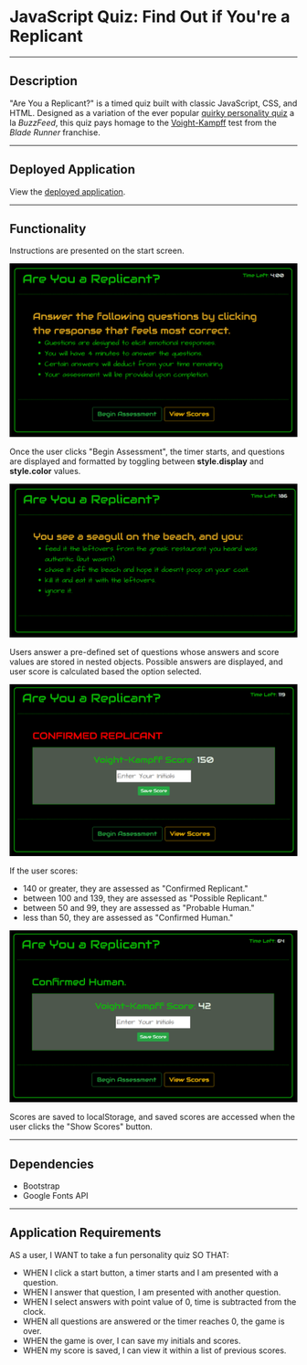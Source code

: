# JavaScript Quiz: Find Out if You're a Replicant
----------------
## Description

"Are You a Replicant?" is a timed quiz built with classic JavaScript, CSS, and HTML.  Designed as a variation of the ever popular [quirky personality quiz](https://www.pinterest.com/roxygirl35/quirky-quizzes/) a la _BuzzFeed_, this quiz pays homage to the [Voight-Kampff](https://nautil.us/blog/the-science-behind-blade-runners-voight_kampff-test)  test from the _Blade Runner_ franchise.

------------------
## Deployed Application

View the [deployed application](https://seagda.github.io/code-quiz/).

------------------
## Functionality
Instructions are presented on the start screen. 

<img src="./assets/img/pic-startpage.png" alt="Start Screen" width = "600"/>

Once the user clicks "Begin Assessment", the timer starts, and questions are displayed and formatted by toggling between **style.display** and **style.color** values.  

<img src="./assets/img/pic-question.png" alt="Start Screen" width = "600"/>

Users answer a pre-defined set of questions whose answers and score values are stored in nested objects. Possible answers are displayed, and user score is calculated based the option selected.

<img src="./assets/img/pic-results1.png" alt="Start Screen" width = "600"/>

If the user scores: 
* 140 or greater, they are assessed as "Confirmed Replicant."
* between 100 and 139, they are assessed as "Possible Replicant."
* between 50 and 99, they are assessed as "Probable Human."
* less than 50, they are assessed as "Confirmed Human."

<img src="./assets/img/pic-results2.png" alt="Start Screen" width = "600"/>

Scores are saved to localStorage, and saved scores are accessed when the user clicks the "Show Scores" button. 

------------------
## Dependencies

* Bootstrap
* Google Fonts API

------------------
## Application Requirements

AS a user, I WANT to take a fun personality quiz SO THAT:

* WHEN I click a start button,
a timer starts and I am presented with a question.
* WHEN I answer that question,
I am presented with another question.
* WHEN I select answers with point value of 0,
time is subtracted from the clock.
* WHEN all questions are answered or the timer reaches 0,
the game is over.
* WHEN the game is over,
I can save my initials and scores.
* WHEN my score is saved,
I can view it within a list of previous scores.
